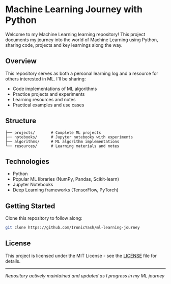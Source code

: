 # Machine Learning Journey with Python

Welcome to my Machine Learning learning repository! This project documents my journey into the world of Machine Learning using Python, sharing code, projects and key learnings along the way.

## Overview

This repository serves as both a personal learning log and a resource for others interested in ML. I'll be sharing:

- Code implementations of ML algorithms
- Practice projects and experiments  
- Learning resources and notes
- Practical examples and use cases

## Structure

```
├── projects/       # Complete ML projects
├── notebooks/      # Jupyter notebooks with experiments
├── algorithms/     # ML algorithm implementations
└── resources/      # Learning materials and notes
```

## Technologies

- Python
- Popular ML libraries (NumPy, Pandas, Scikit-learn)
- Jupyter Notebooks
- Deep Learning frameworks (TensorFlow, PyTorch)

## Getting Started

Clone this repository to follow along:

```bash
git clone https://github.com/IronicYash/ml-learning-journey
```

## License

This project is licensed under the MIT License - see the [LICENSE](LICENSE) file for details.

---
*Repository actively maintained and updated as I progress in my ML journey*